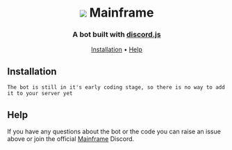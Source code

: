 <h1 align="center">
  <a href="https://github.com/Satisfy4339/ARM"><img src="https://cdn.discordapp.com/attachments/1131146717140623380/1131503026478252052/mainframe.png"></a>
  Mainframe
</h1>

<h3 align="center">A bot built with <a href=https://github.com/discordjs/discord.js>discord.js</a></h3>

<p align="center">
  <a href="#installation">Installation</a>
  •
  <a href="#help">Help</a>
</p>

## Installation

    The bot is still in it's early coding stage, so there is no way to add it to your server yet

## Help

If you have any questions about the bot or the code you can raise an issue above or join the official [Mainframe](https://discord.gg/wbhT7Qgez5) Discord.